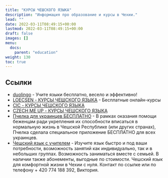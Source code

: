 ```yaml
---
title: "КУРСЫ ЧЕШСКОГО ЯЗЫКА"
description: "Информация про образование и курсы в Чехии."
lead: ""
date: 2022-03-11T08:49:15+00:00
lastmod: 2022-03-11T08:49:15+00:00
draft: false
images: []
menu:
  docs:
    parent: "education"
weight: 130
toc: true
---
```

## Ссылки

* [duolingo](https://ru.duolingo.com/) - Учите языки бесплатно, весело и эффективно!
* [LOECSEN - КУРСЫ ЧЕШСКОГО ЯЗЫКА](https://www.loecsen.com/ru/k%D1%83%D1%80%D1%81%D1%8B-%D1%87%D0%B5%D1%88%D1%81%D0%BA%D0%B8%D0%B9) - Бесплатные онлайн-курсы
* [CIC - КУРСЫ ЧЕШСКОГО ЯЗЫКА](https://www.cicops.cz/ru/kurzy)
* [CZECH ME UP - КУРСЫ ЧЕШСКОГО ЯЗЫКА](https://czechmeup.cz/pomozhem-vmeste)
* [Пчелка для украинцев БЕСПЛАТНО](https://www.vcelka.cz/vcelka-pro-ukrajinu) - В рамках оказания помощи беженцам ради укрепления их способности вписаться в нормальную жизнь в Чешской Республике (или других странах), Пчелка сделала специальное приложение БЕСПЛАТНО для всех украинцев.
* [Чешский язык с учителем](https://www.facebook.com/czviktorie) - Изучите язык быстро и под ваши потребности, возможность
  занятий как индивидуально, так и в небольших группах. Возможность заниматься вместе с семьей. В наличии также абонементы, выгодные по стоимости. Чешский язык для комфортной жизни в Чехии с нуля.
  Контакт по ссылке или по телефону + 420 774 188 392, Виктория.
